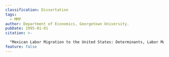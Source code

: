 ```yaml
---
classification: Dissertation
tags:
  - MMP
author: Department of Economics, Georgetown University.
pubDate: 1995-01-01
citation: >-

  "Mexican Labor Migration to the United States: Determinants, Labor Market Outcomes, and Dynamics." PhD. Dissertation, Department of Economics, Georgetown University.
feature: false
---
```

